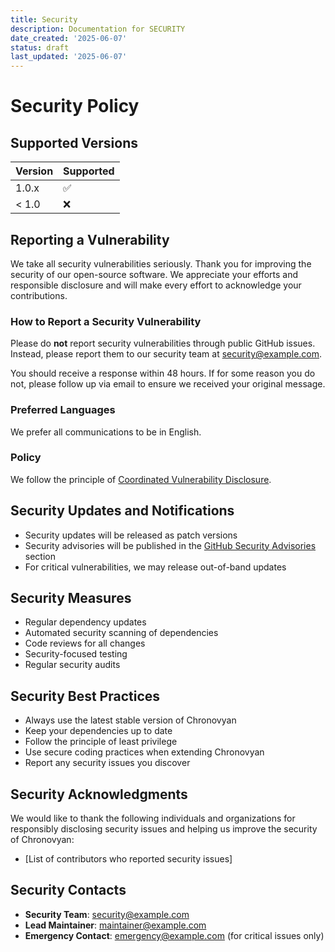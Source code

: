 ```yaml
---
title: Security
description: Documentation for SECURITY
date_created: '2025-06-07'
status: draft
last_updated: '2025-06-07'
---
```


# Security Policy

## Supported Versions

| Version | Supported          |
| ------- | ------------------ |
| 1.0.x   | :white_check_mark: |
| < 1.0   | :x:                |

## Reporting a Vulnerability

We take all security vulnerabilities seriously. Thank you for improving the security of our open-source software. We appreciate your efforts and responsible disclosure and will make every effort to acknowledge your contributions.

### How to Report a Security Vulnerability

Please do **not** report security vulnerabilities through public GitHub issues. Instead, please report them to our security team at [security@example.com](mailto:security@example.com).

You should receive a response within 48 hours. If for some reason you do not, please follow up via email to ensure we received your original message.

### Preferred Languages

We prefer all communications to be in English.

### Policy

We follow the principle of [Coordinated Vulnerability Disclosure](https://en.wikipedia.org/wiki/Coordinated_vulnerability_disclosure).

## Security Updates and Notifications

- Security updates will be released as patch versions
- Security advisories will be published in the [GitHub Security Advisories](https://github.com/pioneertrail/chronovyan/security/advisories) section
- For critical vulnerabilities, we may release out-of-band updates

## Security Measures

- Regular dependency updates
- Automated security scanning of dependencies
- Code reviews for all changes
- Security-focused testing
- Regular security audits

## Security Best Practices

- Always use the latest stable version of Chronovyan
- Keep your dependencies up to date
- Follow the principle of least privilege
- Use secure coding practices when extending Chronovyan
- Report any security issues you discover

## Security Acknowledgments

We would like to thank the following individuals and organizations for responsibly disclosing security issues and helping us improve the security of Chronovyan:

- [List of contributors who reported security issues]

## Security Contacts

- **Security Team**: security@example.com
- **Lead Maintainer**: maintainer@example.com
- **Emergency Contact**: emergency@example.com (for critical issues only)
